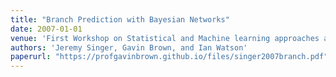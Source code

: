 ```yaml
---
title: "Branch Prediction with Bayesian Networks"
date: 2007-01-01
venue: 'First Workshop on Statistical and Machine learning approaches applied to ARchitectures and compilaTion (SMART)'
authors: 'Jeremy Singer, Gavin Brown, and Ian Watson'
paperurl: "https://profgavinbrown.github.io/files/singer2007branch.pdf"
---
```

